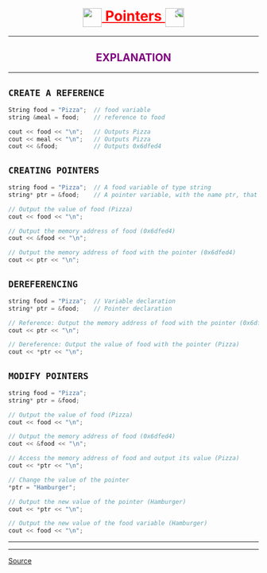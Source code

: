 <h1 align="center" style="text-decoration:underline;color:red;">
    <img style="vertical-align:middle;" src="https://media.giphy.com/media/SUDr9512mOzZrAbMcv/giphy.gif" height="38"/> 
    Pointers
    <img style="transform:scaleX(-1);vertical-align:middle;" src="https://media.giphy.com/media/SUDr9512mOzZrAbMcv/giphy.gif" height="38"/>
</h1>

---

<h2 align="center" style="color:purple;">EXPLANATION</h2>

---

## `CREATE A REFERENCE`

```cpp
String food = "Pizza";  // food variable
string &meal = food;    // reference to food

cout << food << "\n";   // Outputs Pizza
cout << meal << "\n";   // Outputs Pizza
cout << &food;          // Outputs 0x6dfed4
```

## `CREATING POINTERS`

```cpp
string food = "Pizza";  // A food variable of type string
string* ptr = &food;    // A pointer variable, with the name ptr, that stores the address of food

// Output the value of food (Pizza)
cout << food << "\n";

// Output the memory address of food (0x6dfed4)
cout << &food << "\n";

// Output the memory address of food with the pointer (0x6dfed4)
cout << ptr << "\n";
```  

## `DEREFERENCING`

```cpp
string food = "Pizza";  // Variable declaration
string* ptr = &food;    // Pointer declaration

// Reference: Output the memory address of food with the pointer (0x6dfed4)
cout << ptr << "\n";

// Dereference: Output the value of food with the pointer (Pizza)
cout << *ptr << "\n";
```

## `MODIFY POINTERS`

```cpp
string food = "Pizza";
string* ptr = &food;

// Output the value of food (Pizza)
cout << food << "\n";

// Output the memory address of food (0x6dfed4)
cout << &food << "\n";

// Access the memory address of food and output its value (Pizza)
cout << *ptr << "\n";

// Change the value of the pointer
*ptr = "Hamburger";

// Output the new value of the pointer (Hamburger)
cout << *ptr << "\n";

// Output the new value of the food variable (Hamburger)
cout << food << "\n";
```

 ---
 ---
 <a href="https://www.w3schools.com" target="_blank">Source</a>

